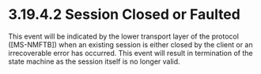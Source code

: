<html dir="LTR" xmlns:mshelp="http://msdn.microsoft.com/mshelp" xmlns:ddue="http://ddue.schemas.microsoft.com/authoring/2003/5" xmlns:xlink="http://www.w3.org/1999/xlink" xmlns:tool="http://www.microsoft.com/tooltip">
 <body>
 <div id="header">
 <h1 class="heading">3.19.4.2 Session Closed or Faulted</h1>
 </div>
 <div id="mainSection">
 <div id="mainBody">
 <div id="allHistory" class="saveHistory"></div>
 <div id="sectionSection0" class="section" name="collapseableSection">
 

<p>This event will be indicated by the lower transport layer of
the protocol (<mshelp:link keywords="946510ad-c6c6-43d5-95ee-c4e982665ee5" tabindex="0">[MS-NMFTB]</mshelp:link>)
when an existing session is either closed by the client or an irrecoverable
error has occurred. This event will result in termination of the state machine
as the session itself is no longer valid.</p>


 </div>
 </div>
 </div>
 </body>
</html>